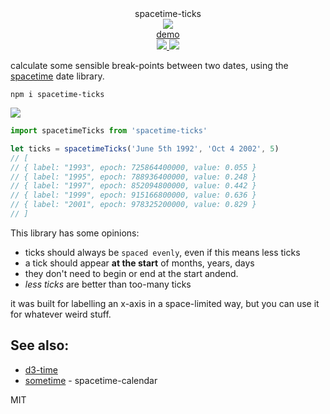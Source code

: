 <div align="center">
  <div>spacetime-ticks</div>
  <img src="https://cloud.githubusercontent.com/assets/399657/23590290/ede73772-01aa-11e7-8915-181ef21027bc.png" />
  <div><a href="https://spencermounta.in/spacetime-ticks/">demo</a></div>
  <a href="https://npmjs.org/package/spacetime-ticks">
    <img src="https://img.shields.io/npm/v/spacetime-ticks.svg?style=flat-square" />
  </a>
  <a href="https://unpkg.com/spacetime-ticks">
    <img src="https://badge-size.herokuapp.com/spencermountain/spacetime-ticks/master/builds/spacetime-ticks.min.js" />
  </a>
</div>

calculate some sensible break-points between two dates, using the [spacetime](https://github.com/spencermountain/spacetime) date library.

`npm i spacetime-ticks`

<a href="https://spencermounta.in/spacetime-ticks">
  <img src="https://user-images.githubusercontent.com/399657/52904717-02cdb280-31fe-11e9-902d-8b012e72ed15.gif" />
</a>

```js
import spacetimeTicks from 'spacetime-ticks'

let ticks = spacetimeTicks('June 5th 1992', 'Oct 4 2002', 5)
// [
// { label: "1993", epoch: 725864400000, value: 0.055 }
// { label: "1995", epoch: 788936400000, value: 0.248 }
// { label: "1997", epoch: 852094800000, value: 0.442 }
// { label: "1999", epoch: 915166800000, value: 0.636 }
// { label: "2001", epoch: 978325200000, value: 0.829 }
// ]
```

This library has some opinions:
* ticks should always be `spaced evenly`, even if this means less ticks
* a tick should appear **at the start** of months, years, days
* they don't need to begin or end at the start andend.
* *less ticks* are better than too-many ticks

it was built for labelling an x-axis in a space-limited way, but you can use it for whatever weird stuff.

## See also:
* [d3-time](https://github.com/d3/d3-time)
* [sometime](https://github.com/spencermountain/sometime) - spacetime-calendar

MIT
